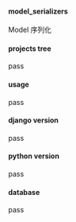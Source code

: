 #### model_serializers
Model 序列化

#### projects tree
pass

#### usage
pass

#### django version
pass

#### python version
pass

#### database
pass
